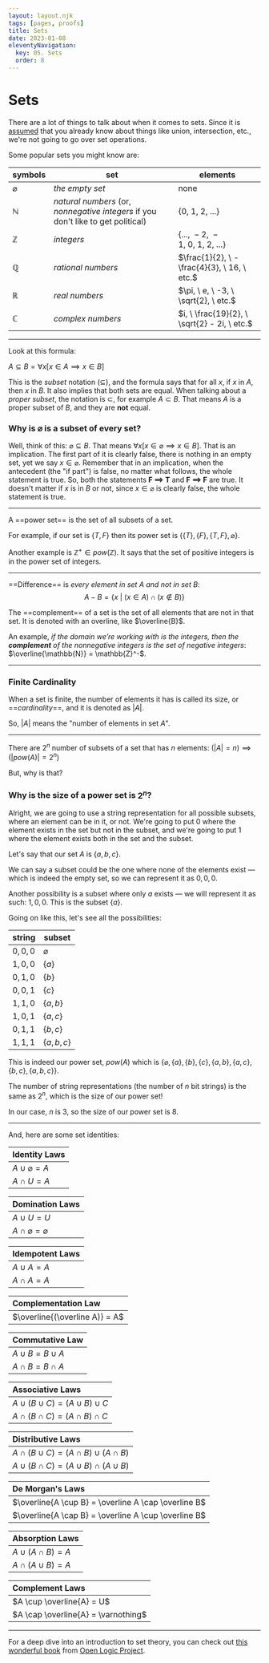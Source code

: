 ```yaml
---
layout: layout.njk
tags: [pages, proofs]
title: Sets
date: 2023-01-08
eleventyNavigation:
  key: 05. Sets
  order: 8
---
```


# Sets

There are a lot of things to talk about when it comes to sets.
Since it is [assumed](bite-sized-math-for-cs/prerequisites-and-resources) that you already know about things like union, intersection, etc., we're not going to go over set operations.

Some popular sets you might know are:

| **symbols** | **set** | **elements** |
--- | --- | ---
| $\varnothing$ | _the empty set_ | none
| $\mathbb{N}$ | _natural numbers_ (or, _nonnegative integers_ if you don't like to get political)| $\{0, \ 1, \ 2, \ ...\}$ |
| $\mathbb{Z}$ | _integers_ | $\{..., \ -2, \ -1, \ 0, \ 1, \ 2, \ ...\}$ |
| $\mathbb{Q}$ | _rational numbers_ | $\frac{1}{2}, \ -\frac{4}{3}, \ 16, \ etc.$ |
| $\mathbb{R}$ | _real numbers_ | $\pi, \ e, \ -3, \ \sqrt{2}, \ etc.$
| $\mathbb{C}$ | _complex numbers_ | $i, \ \frac{19}{2}, \ \sqrt{2} - 2i, \ etc.$ |

---

Look at this formula:

$A \subseteq B = \forall x [x \in A \implies x \in B]$ 

This is the _subset_ notation ($\subseteq$), and the formula says that for all $x$, if $x$ in $A$, then $x$ in $B$. It also implies that both sets are equal.
When talking about a _proper subset_, the notation is $\subset$, for example $A \subset B$. That means $A$ is a proper subset of $B$, and they are **not** equal.  

### Why is $\varnothing$ is a subset of every set?

Well, think of this: $\varnothing \subseteq B$. That means $\forall x [x \in \varnothing \implies x \in B]$.
That is an implication. The first part of it is clearly false, there is nothing in an empty set, yet we say $x \in \varnothing$. Remember that in an implication, when the antecedent (the "if part") is false, no matter what follows, the whole statement is true. So, both the statements **F $\implies$ T** and **F $\implies$ F** are true. It doesn't matter if $x$ is in $B$ or not, since $x \in \varnothing$ is clearly false, the whole statement is true. 

---

A ==power set== is the set of all subsets of a set.

For example, if our set is $\{T, F\}$ then its power set is $\{\{T\}, \{F\}, \{T, F\}, \varnothing\}$.

Another example is $\mathbb{Z}^+ \in pow(\mathbb{Z})$. It says that the set of positive integers is in the power set of integers. 

---

==Difference== is _every element in set $A$ and not in set $B$_:
$$A - B = \{x \ | \ (x \in A) \cap (x \notin B)\}$$

The ==complement== of a set is the set of all elements that are not in that set. It is denoted with an overline, like $\overline{B}$. 

An example, _if the domain we’re working with is the integers, then the **complement** of the nonnegative integers is the set of negative integers_: $\overline{\mathbb{N}} = \mathbb{Z}^-$.

---

### Finite Cardinality
When a set is finite, the number of elements it has is called its size, or ==_cardinality_==, and it is denoted as $|A|$.  

So, $|A|$ means the "number of elements in set $A$".

---

There are $2^n$ number of subsets of a set that has $n$ elements: $(|A| = n) \implies (|pow(A)| = 2^n)$

But, why is that? 

### Why is the size of a power set is $2^n$?

Alright, we are going to use a string representation for all possible subsets, where an element can be in it, or not.
We're going to put $0$ where the element exists in the set but not in the subset, and we're going to put $1$ where the element exists both in the set and the subset.

Let's say that our set $A$ is $\{a, b, c\}$.

We can say a subset could be the one where none of the elements exist — which is indeed the empty set, so we can represent it as $0, 0, 0$.

Another possibility is a subset where only $a$ exists — we will represent it as such: $1, 0, 0$. This is the subset $\{a\}$.

Going on like this, let's see all the possibilities:

| **string** | **subset** | 
--- | --- 
| $0, 0, 0$ | $\varnothing$ | 
| $1, 0, 0$ | $\{a\}$
| $0, 1, 0$ | $\{b\}$
| $0, 0, 1$ | $\{c\}$
| $1, 1, 0$ | $\{a, b\}$
| $1, 0, 1$ | $\{a, c\}$
| $0, 1, 1$ | $\{b, c\}$
| $1, 1, 1$ | $\{a, b, c\}$

This is indeed our power set, $pow(A)$ which is $\{\varnothing, \{a\}, \{b\}, \{c\}, \{a, b\}, \{a, c\}, \{b, c\}, \{a, b, c\}\}$.

The number of string representations (the number of $n$ bit strings) is the same as $2^n$, which is the size of our power set!

In our case, $n$ is $3$, so the size of our power set is $8$.

---

And, here are some set identities:

| **Identity Laws** |
| :--- |
| $A \cup \varnothing = A$ |
| $A \cap U = A$ |

| **Domination Laws** |
| :--- |
| $A \cup U = U$ |
| $A \cap \varnothing = \varnothing$ |

| **Idempotent Laws** |
| :--- |
| $A \cup A = A$ |
| $A \cap A = A$ |

| **Complementation Law** |
| :--- |
| $\overline{(\overline A)} = A$ |

| **Commutative Law** |
| :--- |
| $A \cup B = B \cup A$ |
| $A \cap B = B \cap A$ |

| **Associative Laws** |
| :--- |
| $A \cup (B \cup C) = (A \cup B) \cup C$ |
| $A \cap (B \cap C) = (A \cap B) \cap C$ |

| **Distributive Laws** |
| :--- |
| $A \cap (B \cup C) = (A \cap B) \cup (A \cap B)$ |
| $A \cup (B \cap C) = (A \cup B) \cap (A \cup B)$ |

| **De Morgan's Laws** |
| :--- |
| $\overline{A \cup B} = \overline A \cap \overline B$ |
| $\overline{A \cap B} = \overline A \cup \overline B$ |

| **Absorption Laws** |
| :--- |
| $A \cup (A \cap B) = A$ |
| $A \cap (A \cup B) = A$ |

| **Complement Laws** |
| :--- |
| $A \cup \overline{A} = U$ |
| $A \cap \overline{A} = \varnothing$ |


---

For a deep dive into an introduction to set theory, you can check out [this wonderful book](https://builds.openlogicproject.org/courses/set-theory/) from [Open Logic Project](https://openlogicproject.org/).
